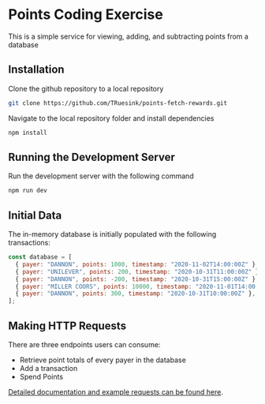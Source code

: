 # Points Coding Exercise

This is a simple service for viewing, adding, and subtracting points from a database

## Installation

Clone the github repository to a local repository

```bash
git clone https://github.com/TRuesink/points-fetch-rewards.git
```

Navigate to the local repository folder and install dependencies

```bash
npm install
```

## Running the Development Server

Run the development server with the following command

```bash
npm run dev
```

## Initial Data

The in-memory database is initially populated with the following transactions:

```javascript
const database = [
  { payer: "DANNON", points: 1000, timestamp: "2020-11-02T14:00:00Z" },
  { payer: "UNILEVER", points: 200, timestamp: "2020-10-31T11:00:00Z" },
  { payer: "DANNON", points: -200, timestamp: "2020-10-31T15:00:00Z" },
  { payer: "MILLER COORS", points: 10000, timestamp: "2020-11-01T14:00:00Z" },
  { payer: "DANNON", points: 300, timestamp: "2020-10-31T10:00:00Z" },
];
```

## Making HTTP Requests

There are three endpoints users can consume:

- Retrieve point totals of every payer in the database
- Add a transaction
- Spend Points

[Detailed documentation and example requests can be found here](https://documenter.getpostman.com/view/13011637/UVRBn6dr).
